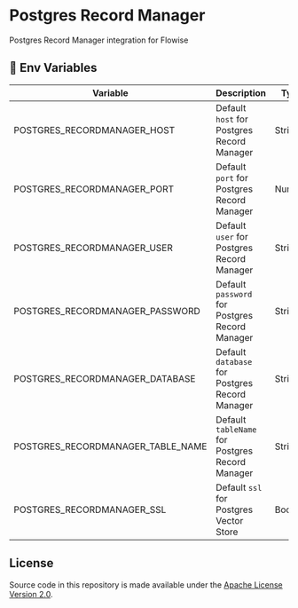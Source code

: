 # Postgres Record Manager

Postgres Record Manager integration for Flowise

## 🌱 Env Variables

| Variable                          | Description                                     | Type    | Default           |
| --------------------------------- | ----------------------------------------------- | ------- | ----------------- |
| POSTGRES_RECORDMANAGER_HOST       | Default `host` for Postgres Record Manager      | String  |                   |
| POSTGRES_RECORDMANAGER_PORT       | Default `port` for Postgres Record Manager      | Number  | 5432              |
| POSTGRES_RECORDMANAGER_USER       | Default `user` for Postgres Record Manager      | String  |                   |
| POSTGRES_RECORDMANAGER_PASSWORD   | Default `password` for Postgres Record Manager  | String  |                   |
| POSTGRES_RECORDMANAGER_DATABASE   | Default `database` for Postgres Record Manager  | String  |                   |
| POSTGRES_RECORDMANAGER_TABLE_NAME | Default `tableName` for Postgres Record Manager | String  | upsertion_records |
| POSTGRES_RECORDMANAGER_SSL        | Default `ssl` for Postgres Vector Store         | Boolean | false             |

## License

Source code in this repository is made available under the [Apache License Version 2.0](https://github.com/FlowiseAI/Flowise/blob/master/LICENSE.md).
